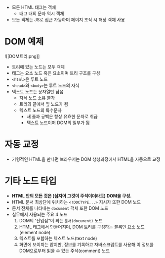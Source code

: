 
- 모든 HTML 태그는 객체
	- 태그 내의 문자 역시 객체
- 모든 객체는 JS로 접근 가능하며 페이지 조작 시 해당 객체 사용

# DOM 예제

![[DOM트리.png]]

- 트리에 있는 노드는 모두 객체
- 태그는 요소 노드 혹은 요소이며 트리 구조를 구성
- `<html>`은 루트 노드
- `<head>`와 `<body>`는 루트 노드의 자식
- 텍스트 노드는 문자열만 담음
	- 자식 노드 소유 불가
	- 트리의 끝에서 잎 노드가 됨
	- 텍스트 노드의 특수문자
		- 새 줄과 공백은 항상 유효한 문자로 취급
		- 텍스트 노드이며 DOM의 일부가 됨

# 자동 교정

- 기형적인 HTML을 만나면 브라우저는 DOM 생성과정에서 HTML을 자동으로 교정

# 기타 노드 타입

- **HTML 안의 모든 것은 (심지어 그것이 주석이더라도) DOM을 구성.**
-  HTML 문서 최상단에 위치하는 `<!DOCTYPE...>` 지시자 또한 DOM 노드
- 문서 전체를 나타내는 `document` 객체 또한 DOM 노드
- 실무에서 사용되는 주요 4 노드
	1.  DOM의 '진입점"이 되는 `문서(document)` 노드
	2.  HTML 태그에서 만들어지며, DOM 트리를 구성하는 블록인 요소 노드(element node)
	3.  텍스트를 포함하는 텍스트 노드(text node)
	4.  화면에 보이지는 않지만, 정보를 기록하고 자바스크립트를 사용해 이 정보를 DOM으로부터 읽을 수 있는 주석(comment) 노드
